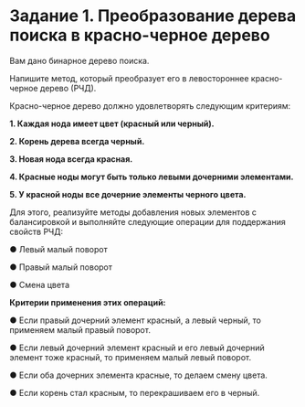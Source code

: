 # Задание 1. Преобразование дерева поиска в красно-черное дерево

Вам дано бинарное дерево поиска. 

Напишите метод, который преобразует его в левостороннее красно-черное дерево (РЧД). 

Красно-черное дерево должно удовлетворять следующим критериям:

**1. Каждая нода имеет цвет (красный или черный).**

**2. Корень дерева всегда черный.**

**3. Новая нода всегда красная.**

**4. Красные ноды могут быть только левыми дочерними элементами.**

**5. У красной ноды все дочерние элементы черного цвета.**

Для этого, реализуйте методы добавления новых элементов с балансировкой и выполняйте следующие операции для поддержания свойств РЧД:

● Левый малый поворот

● Правый малый поворот

● Смена цвета

**Критерии применения этих операций:**

● Если правый дочерний элемент красный, а левый черный, то применяем
малый правый поворот.

● Если левый дочерний элемент красный и его левый дочерний элемент
тоже красный, то применяем малый левый поворот.

● Если оба дочерних элемента красные, то делаем смену цвета.

● Если корень стал красным, то перекрашиваем его в черный.
